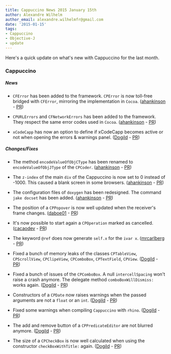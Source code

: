 ```yaml
---
title: Cappuccino News 2015 January 15th
author: Alexandre Wilhelm
author_email: alexandre.wilhelmfr@gmail.com
date: '2015-01-15'
tags:
- Cappuccino
- Objective-J
- update
---
```


Here's a quick update on what's new with Cappuccino for the last month.

### Cappuccino

##### News

- `CFError` has been added to the framework. `CPError` is now toll-free bridged with `CFError`, mirroring the implementation in `Cocoa`. ([ahankinson](https://github.com/ahankinson) - [PR](https://github.com/cappuccino/cappuccino/pull/2243))

- `CPURLErrors` and `CFNetworkErrors` has been added to the framework. They respect the same error codes used in `Cocoa`. ([ahankinson](https://github.com/ahankinson) - [PR](https://github.com/cappuccino/cappuccino/pull/2243))

- `xCodeCapp` has now an option to define if xCodeCapp becomes active or not when opening the errors & warnings panel. ([Dogild](https://github.com/Dogild) - [PR](https://github.com/cappuccino/cappuccino/pull/2292))

##### Changes/Fixes

- The method `encodeValueOfObjCType` has been renamed to `encodeValueOfObjJType` of the `CPCoder`. ([ahankinson](https://github.com/ahankinson) - [PR](https://github.com/cappuccino/cappuccino/pull/2243))

- The `z-index` of the main `div` of the Cappuccino is now set to 0 instead of -1000. This caused a blank screen in some browsers. ([ahankinson](https://github.com/ahankinson) - [PR](https://github.com/cappuccino/cappuccino/pull/2267))

- The configuration files of `doxygen` has been redesigned. The command `jake docset` has been added. ([ahankinson](https://github.com/ahankinson) - [PR](https://github.com/cappuccino/cappuccino/pull/2252))

- The position of a `CPPopover` is now well updated when the receiver's frame changes. ([daboe01](https://github.com/daboe01) - [PR](https://github.com/cappuccino/cappuccino/pull/2288))

- It's now possible to start again a `CPOperation` marked as cancelled. ([cacaodev](https://github.com/cacaodev) - [PR](https://github.com/cappuccino/cappuccino/pull/2287))

- The keyword `@ref` does now generate `self.x` for the `ivar x`. ([mrcarlberg](https://github.com/mrcarlberg) - [PR](https://github.com/cappuccino/cappuccino/pull/2269))

- Fixed a bunch of memory leaks of the classes `CPTableView`, `CPScrollView`, `CPClipeView`, `CPComboBox`, `CPTextField`, `CPView`. ([Dogild](https://github.com/Dogild) - [PR](https://github.com/cappuccino/cappuccino/pull/2264))

- Fixed a bunch of issues of the `CPComboBox`. A null `intercellSpacing` won't raise a crash anymore. The delegate method `comboBoxWillDismiss:` works again. ([Dogild](https://github.com/Dogild) - [PR](https://github.com/cappuccino/cappuccino/pull/2264))

- Constructors of a `CPDate` now raises warnings when the passed arguments are not a `float` or an `int`. ([Dogild](https://github.com/Dogild) - [PR](https://github.com/cappuccino/cappuccino/pull/2227))

- Fixed some warnings when compiling `Cappuccino` with `rhino`. ([Dogild](https://github.com/Dogild) - [PR](https://github.com/cappuccino/cappuccino/pull/2291))

- The add and remove button of a `CPPredicateEditor` are not blurred anymore. ([Dogild](https://github.com/Dogild) - [PR](https://github.com/cappuccino/cappuccino/pull/2290))

- The size of a `CPCheckBox` is now well calculated when using the constructor `checkBoxWithTitle:` again. ([Dogild](https://github.com/Dogild) - [PR](https://github.com/cappuccino/cappuccino/pull/2289))

